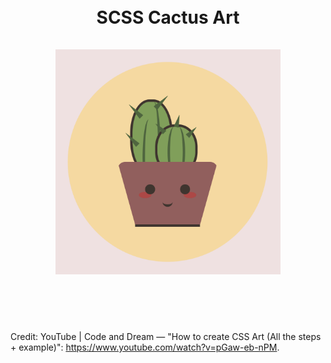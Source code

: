 <h1 align="center"> 
  <br>
  <strong>
    SCSS Cactus Art
  </strong>
  <br>
  <br>
  <img alt="cactus" src="cactus.png" width="360px" />
  <br>
  <br>
</h1>

<br>

Credit: YouTube | Code and Dream — "How to create CSS Art (All the steps + example)": https://www.youtube.com/watch?v=pGaw-eb-nPM.

<br>
